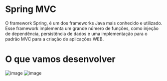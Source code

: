 # Spring MVC

O framework Spring, é um dos frameworks Java mais conhecido e utilizado. Esse framework implementa um grande número de funções, como injeção de dependência, persistência de dados e uma implementação para o padrão MVC para a criação de aplicações WEB.

# O que vamos desenvolver
![image](https://user-images.githubusercontent.com/49700354/132543994-246dd95b-dacf-49c1-9488-2a5c9b57010e.png)
![image](https://user-images.githubusercontent.com/49700354/132544302-cbc0738f-c20f-48fa-a6fa-77fb7725212b.png)

